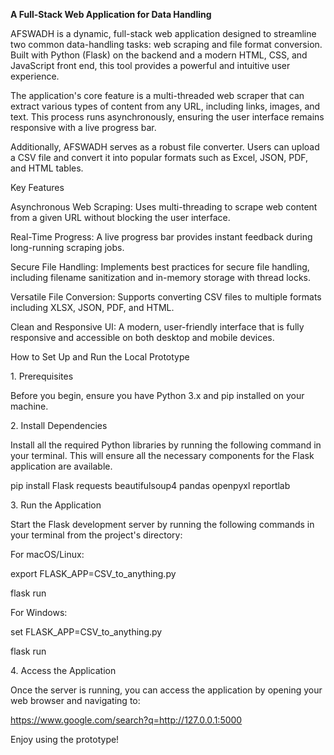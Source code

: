 **A Full-Stack Web Application for Data Handling**





AFSWADH is a dynamic, full-stack web application designed to streamline two common data-handling tasks: web scraping and file format conversion. Built with Python (Flask) on the backend and a modern HTML, CSS, and JavaScript front end, this tool provides a powerful and intuitive user experience.



The application's core feature is a multi-threaded web scraper that can extract various types of content from any URL, including links, images, and text. This process runs asynchronously, ensuring the user interface remains responsive with a live progress bar.



Additionally, AFSWADH serves as a robust file converter. Users can upload a CSV file and convert it into popular formats such as Excel, JSON, PDF, and HTML tables.



Key Features

Asynchronous Web Scraping: Uses multi-threading to scrape web content from a given URL without blocking the user interface.



Real-Time Progress: A live progress bar provides instant feedback during long-running scraping jobs.



Secure File Handling: Implements best practices for secure file handling, including filename sanitization and in-memory storage with thread locks.



Versatile File Conversion: Supports converting CSV files to multiple formats including XLSX, JSON, PDF, and HTML.



Clean and Responsive UI: A modern, user-friendly interface that is fully responsive and accessible on both desktop and mobile devices.



How to Set Up and Run the Local Prototype

1\. Prerequisites

Before you begin, ensure you have Python 3.x and pip installed on your machine.



2\. Install Dependencies

Install all the required Python libraries by running the following command in your terminal. This will ensure all the necessary components for the Flask application are available.



pip install Flask requests beautifulsoup4 pandas openpyxl reportlab



3\. Run the Application

Start the Flask development server by running the following commands in your terminal from the project's directory:



For macOS/Linux:



export FLASK\_APP=CSV\_to\_anything.py

flask run



For Windows:



set FLASK\_APP=CSV\_to\_anything.py

flask run



4\. Access the Application

Once the server is running, you can access the application by opening your web browser and navigating to:



https://www.google.com/search?q=http://127.0.0.1:5000



Enjoy using the prototype!


